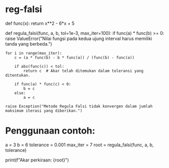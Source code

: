 # reg-falsi

def func(x):
    return x**2 - 6*x + 5

def regula_falsi(func, a, b, tol=1e-3, max_iter=100):
    if func(a) * func(b) >= 0:
        raise ValueError("Nilai fungsi pada kedua ujung interval harus memiliki tanda yang berbeda.")

    for i in range(max_iter):
        c = (a * func(b) - b * func(a)) / (func(b) - func(a))
        
        if abs(func(c)) < tol:
            return c  # Akar telah ditemukan dalam toleransi yang ditentukan.

        if func(a) * func(c) < 0:
            b = c
        else:
            a = c

    raise Exception("Metode Regula Falsi tidak konvergen dalam jumlah maksimum iterasi yang diberikan.")

# Penggunaan contoh:
a = 3
b = 6
tolerance = 0.001
max_iter = 7
root = regula_falsi(func, a, b, tolerance)

print(f"Akar perkiraan: {root}")
